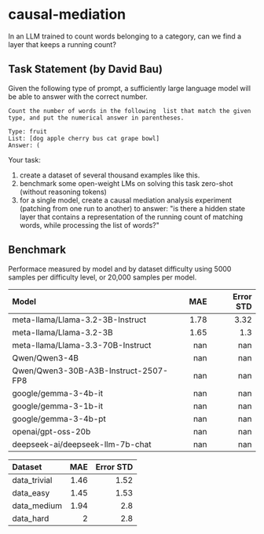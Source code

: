 # causal-mediation
In an LLM trained to count words belonging to a category, can we find a layer that keeps a running count?

## Task Statement (by David Bau)

Given the following type of prompt, a sufficiently large language model will be able to answer with the correct number. 

```
Count the number of words in the following  list that match the given type, and put the numerical answer in parentheses.

Type: fruit
List: [dog apple cherry bus cat grape bowl]
Answer: (
```

Your task:
1. create a dataset of several thousand examples like this.
2. benchmark some open-weight LMs on solving this task zero-shot (without reasoning tokens)
3. for a single model, create a causal mediation analysis experiment (patching from one run to another) to answer: "is there a hidden state layer that contains a representation of the running count of matching words, while processing the list of words?"

## Benchmark

Performace measured by model and by dataset difficulty using 5000 samples per difficulty level, or 20,000 samples per model. 

| Model                                |    MAE |   Error STD |
|:-------------------------------------|-------:|------------:|
| meta-llama/Llama-3.2-3B-Instruct     |   1.78 |        3.32 |
| meta-llama/Llama-3.2-3B              |   1.65 |        1.3  |
| meta-llama/Llama-3.3-70B-Instruct    | nan    |      nan    |
| Qwen/Qwen3-4B                        | nan    |      nan    |
| Qwen/Qwen3-30B-A3B-Instruct-2507-FP8 | nan    |      nan    |
| google/gemma-3-4b-it                 | nan    |      nan    |
| google/gemma-3-1b-it                 | nan    |      nan    |
| google/gemma-3-4b-pt                 | nan    |      nan    |
| openai/gpt-oss-20b                   | nan    |      nan    |
| deepseek-ai/deepseek-llm-7b-chat     | nan    |      nan    |

| Dataset      |   MAE |   Error STD |
|:-------------|------:|------------:|
| data_trivial |  1.46 |        1.52 |
| data_easy    |  1.45 |        1.53 |
| data_medium  |  1.94 |        2.8  |
| data_hard    |  2    |        2.8  |
